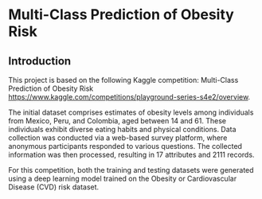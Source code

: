 # Multi-Class Prediction of Obesity Risk
## Introduction
This project is based on the following Kaggle competition: Multi-Class Prediction of Obesity Risk https://www.kaggle.com/competitions/playground-series-s4e2/overview.

The initial dataset comprises estimates of obesity levels among individuals from Mexico, Peru, and Colombia, aged between 14 and 61. These individuals exhibit diverse 
eating habits and physical conditions. Data collection was conducted via a web-based survey platform, where anonymous participants responded to various questions. 
The collected information was then processed, resulting in 17 attributes and 2111 records.

For this competition, both the training and testing datasets were generated using a deep learning model trained on the Obesity or Cardiovascular Disease (CVD) risk dataset.

